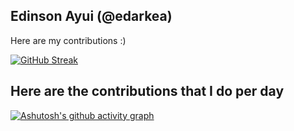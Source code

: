 <!---
edarkea/edarkea is a ✨ special ✨ repository because its `README.md` (this file) appears on your GitHub profile.
You can click the Preview link to take a look at your changes.
--->
## Edinson Ayui (@edarkea)
Here are my contributions :)

[![GitHub Streak](https://streak-stats.demolab.com?user=edarkea&theme=dark&border_radius=5&date_format=j%20M%5B%20Y%5D)](https://git.io/streak-stats)

## Here are the contributions that I do per day
[![Ashutosh's github activity graph](https://github-readme-activity-graph.vercel.app/graph?username=edarkea&bg_color=0a0c10&color=bfbfbf&line=2eb845&point=bfbfbf&area=true&hide_border=true)](https://github.com/ashutosh00710/github-readme-activity-graph)
